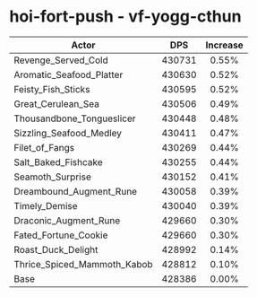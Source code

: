 # hoi-fort-push - vf-yogg-cthun
| Actor | DPS | Increase |
|---|:---:|:---:|
|Revenge_Served_Cold|430731|0.55%|
|Aromatic_Seafood_Platter|430630|0.52%|
|Feisty_Fish_Sticks|430595|0.52%|
|Great_Cerulean_Sea|430506|0.49%|
|Thousandbone_Tongueslicer|430448|0.48%|
|Sizzling_Seafood_Medley|430411|0.47%|
|Filet_of_Fangs|430269|0.44%|
|Salt_Baked_Fishcake|430255|0.44%|
|Seamoth_Surprise|430152|0.41%|
|Dreambound_Augment_Rune|430058|0.39%|
|Timely_Demise|430040|0.39%|
|Draconic_Augment_Rune|429660|0.30%|
|Fated_Fortune_Cookie|429660|0.30%|
|Roast_Duck_Delight|428992|0.14%|
|Thrice_Spiced_Mammoth_Kabob|428812|0.10%|
|Base|428386|0.00%|
